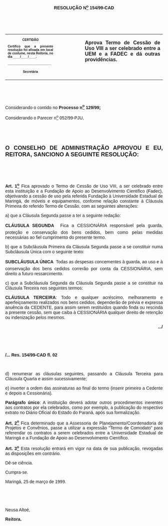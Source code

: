 <BODY>

<B><FONT FACE="Arial"><P ALIGN="CENTER"></P>
<P ALIGN="CENTER">RESOLU&Ccedil;&Atilde;O  N<U><SUP>o</U></SUP> 154/99-CAD</P>
<P ALIGN="JUSTIFY"></P>
<P ALIGN="JUSTIFY">&nbsp;</P>
</B><P ALIGN="JUSTIFY">&nbsp;</P></FONT>
<TABLE CELLSPACING=0 BORDER=0 CELLPADDING=7 WIDTH=621>
<TR><TD WIDTH="32%" VALIGN="TOP">
<B><FONT FACE="Arial" SIZE=1><P ALIGN="CENTER">CERTID&Atilde;O</P>
<P ALIGN="JUSTIFY">   Certifico que a presente resolu&ccedil;&atilde;o foi afixada em local de costume, nesta Reitoria, no dia ____/____/____.</P>
<P ALIGN="JUSTIFY"></P>
<P ALIGN="JUSTIFY">_________________________</P>
<P ALIGN="CENTER">Secret&aacute;ria</B></FONT></TD>
<TD WIDTH="17%" VALIGN="TOP">&nbsp;</TD>
<TD WIDTH="52%" VALIGN="TOP">
<B><FONT FACE="Arial"><P ALIGN="JUSTIFY">Aprova Termo de Cess&atilde;o de Uso VIII a ser celebrado entre a UEM e a FADEC e d&aacute; outras provid&ecirc;ncias.</B></FONT></TD>
</TR>
</TABLE>

<FONT FACE="Arial"><P ALIGN="JUSTIFY"></P>
<P ALIGN="JUSTIFY">&nbsp;</P>
<P ALIGN="JUSTIFY">&nbsp;</P>
<P ALIGN="JUSTIFY">&#9;Considerando o contido no <B>Processo n<U><SUP>o</U></SUP> 129/99;</P>
</B><P ALIGN="JUSTIFY">Considerando o Parecer n<U><SUP>o</U></SUP> 052/99-PJU,</P>
<B><P ALIGN="JUSTIFY"></P>
<P ALIGN="JUSTIFY">&nbsp;</P>
<P ALIGN="JUSTIFY">&nbsp;</P>
</FONT><FONT FACE="Arial" SIZE=4><P ALIGN="JUSTIFY">O CONSELHO DE ADMINISTRA&Ccedil;&Atilde;O APROVOU E EU, REITORA, SANCIONO A SEGUINTE RESOLU&Ccedil;&Atilde;O:</P>
</FONT><FONT FACE="Arial"><P ALIGN="JUSTIFY"></P>
<P ALIGN="JUSTIFY">&nbsp;</P>
<P ALIGN="JUSTIFY">&nbsp;</P>
</B><P ALIGN="JUSTIFY">&#9;<B>Art. 1<U><SUP>o</B></U></SUP> Fica aprovado o Termo de Cess&atilde;o de Uso VIII, a ser celebrado entre esta institui&ccedil;&atilde;o e a Funda&ccedil;&atilde;o de Apoio ao Desenvolvimento Cient&iacute;fico (Fadec), objetivando a cess&atilde;o de uso pela referida Funda&ccedil;&atilde;o &agrave; Universidade Estadual de Maring&aacute;, de m&oacute;veis e equipamentos, conforme rela&ccedil;&atilde;o constante &agrave; Cl&aacute;usula Primeira do referido Termo de Cess&atilde;o, com as seguintes altera&ccedil;&otilde;es:</P>
<P ALIGN="JUSTIFY">&#9;a) que a Cl&aacute;usula Segunda passe a ter a seguinte reda&ccedil;&atilde;o:</P>
<B><P ALIGN="JUSTIFY">CL&Aacute;USULA SEGUNDA</B>  Fica a CESSION&Aacute;RIA respons&aacute;vel pela guarda, prote&ccedil;&atilde;o e conserva&ccedil;&atilde;o dos bens cedidos, bem como pelas medidas necess&aacute;rias ao fiel cumprimento do presente termo.</P>
<P ALIGN="JUSTIFY">&#9;b) que a Subcl&aacute;usula Primeira da Cl&aacute;usula Segunda passe a se constituir numa Subcl&aacute;usula &Uacute;nica com o seguinte texto:</P>
<P ALIGN="JUSTIFY">&#9;<B>SUBCL&Aacute;USULA &Uacute;NICA</B>  Todas as despesas concernentes &agrave; guarda, ao uso e &agrave; conserva&ccedil;&atilde;o dos bens cedidos correr&atilde;o por conta da CESSION&Aacute;RIA, sem direito a futuro ressarcimento.</P>
<P ALIGN="JUSTIFY">&#9;c) que a Subcl&aacute;usula Segunda da Cl&aacute;usula Segunda passe a se constituir na Cl&aacute;usula Terceira nos seguintes termos:</P>
<P ALIGN="JUSTIFY">&#9;<B>CL&Aacute;USULA TERCEIRA</B>: Todo e qualquer acr&eacute;scimo, melhoramento e aperfei&ccedil;oamento realizados nos bens cedidos, depender&atilde;o de pr&eacute;via e expressa anu&ecirc;ncia da CEDENTE, para assim serem restitu&iacute;dos quando finda ou rescinda a presente cess&atilde;o, sem que caiba &agrave; CESSION&Aacute;RIA qualquer direito de reten&ccedil;&atilde;o ou indeniza&ccedil;&atilde;o pelos mesmos.</P>
<P ALIGN="JUSTIFY"></P>
<B><P ALIGN="RIGHT">.../</P>
</B><P ALIGN="JUSTIFY"></P>
<P ALIGN="JUSTIFY">&nbsp;</P>
<P ALIGN="JUSTIFY">&nbsp;</P>
<B><P ALIGN="JUSTIFY">/... Res. 154/99-CAD&#9;&#9;&#9;&#9;&#9;&#9;&#9;&#9;              fl. 02</P>
</B><P ALIGN="JUSTIFY"></P>
<P ALIGN="JUSTIFY">&nbsp;</P>
<P ALIGN="JUSTIFY">&#9;d) renumerar as cl&aacute;usulas seguintes, passando a Cl&aacute;usula Terceira para Cl&aacute;usula Quarta e assim sucessivamente;</P>
<P ALIGN="JUSTIFY">&#9;e) inverter a ordem das assinaturas ao final do termo (inserir primeiro a Cedente e depois a Cession&aacute;ria).</P>
<P ALIGN="JUSTIFY">&#9;<B>Par&aacute;grafo &uacute;nico</B>: A institui&ccedil;&atilde;o dever&aacute; adotar outros procedimentos inerentes aos contratos por ela celebrados, como por exemplo, a publica&ccedil;&atilde;o do respectivo extrato no Di&aacute;rio Oficial do Estado do Paran&aacute;, ap&oacute;s sua formaliza&ccedil;&atilde;o.</P>
<P ALIGN="JUSTIFY">&#9;<B>Art. 2<U><SUP>o</B></U></SUP> Fica determinado que a Assessoria de Planejamento/Coordenadoria de Projetos e Conv&ecirc;nios, passe a utilizar a express&atilde;o &quot;Termo de Comodato&quot; para referendar os contratos a serem celebrados entre a Universidade Estadual de Maring&aacute; e a Funda&ccedil;&atilde;o de Apoio ao Desenvolvimento Cient&iacute;fico.</P>
<B><P ALIGN="JUSTIFY">&#9;Art. 3<U><SUP>o</U></SUP> </B>Esta resolu&ccedil;&atilde;o entrar&aacute; em vigor na data de sua publica&ccedil;&atilde;o, revogadas as disposi&ccedil;&otilde;es em contr&aacute;rio.</P>
<P ALIGN="JUSTIFY">&#9;D&ecirc;-se ci&ecirc;ncia.</P>
<P ALIGN="JUSTIFY">&#9;Cumpra-se.</P>
<P ALIGN="JUSTIFY"></P>
<P ALIGN="JUSTIFY">&#9;&#9;&#9;&#9;&#9;&#9;Maring&aacute;, 25 de mar&ccedil;o de 1999.</P>
<P ALIGN="JUSTIFY"></P>
<P ALIGN="JUSTIFY">&nbsp;</P>
<P ALIGN="JUSTIFY">&nbsp;</P>
<P ALIGN="JUSTIFY">&#9;&#9;&#9;&#9;&#9;&#9;Neusa Alto&eacute;,</P>
<P ALIGN="JUSTIFY">&#9;&#9;&#9;&#9;&#9;&#9;<B>Reitora.</P>
</B></FONT><FONT SIZE=2><P ALIGN="JUSTIFY"></P></FONT></BODY>

